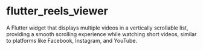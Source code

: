 # flutter_reels_viewer
A Flutter widget that displays multiple videos in a vertically scrollable list, providing a smooth scrolling experience while watching short videos, similar to platforms like Facebook, Instagram, and YouTube.
